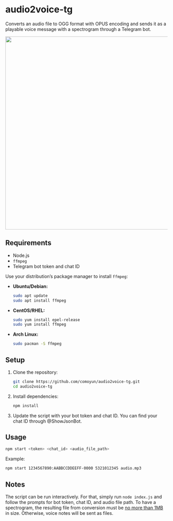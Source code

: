 # audio2voice-tg

Converts an audio file to OGG format with OPUS encoding and sends it as a playable voice message with a spectrogram through a Telegram bot.

<img src="https://github.com/user-attachments/assets/1c1eac35-0040-4ce0-8545-fb881b209d89" width="600">

## Requirements

- Node.js
- `ffmpeg`
- Telegram bot token and chat ID

Use your distribution’s package manager to install `ffmpeg`:

- **Ubuntu/Debian:**

  ```bash
  sudo apt update
  sudo apt install ffmpeg
  ```

- **CentOS/RHEL:**

  ```bash
  sudo yum install epel-release
  sudo yum install ffmpeg
  ```

- **Arch Linux:**

  ```bash
  sudo pacman -S ffmpeg
  ```

## Setup

1. Clone the repository:
   ```bash
   git clone https://github.com/comoyun/audio2voice-tg.git
   cd audio2voice-tg
   ```

2. Install dependencies:
   ```bash
   npm install
   ```

3. Update the script with your bot token and chat ID. You can find your chat ID through @ShowJsonBot. 
   
## Usage

```bash
npm start <token> <chat_id> <audio_file_path>
```

Example:

```bash
npm start 1234567890:AABBCCDDEEFF-0000 5321012345 audio.mp3 
```

## Notes

The script can be run interactively. For that, simply run `node index.js` and follow the prompts for bot token, chat ID, and audio file path.
To have a spectrogram, the resulting file from conversion must be [no more than 1MB]([url](https://core.telegram.org/bots/api#inputfile)) in size. Otherwise, voice notes will be sent as files.

